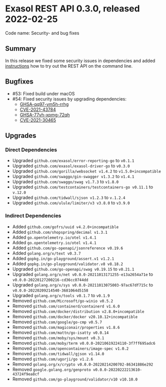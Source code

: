# Exasol REST API 0.3.0, released 2022-02-25

Code name: Security- and bug fixes

## Summary

In this release we fixed some security issues in dependencies and added [instructions](../user_guide/user-guide.md#accessing-the-service) how to try out the REST API on the command line.

## Bugfixes

* #53: Fixed build under macOS
* #54: Fixed security issues by upgrading dependencies:
  * [GHSA-qq97-vm5h-rrhg](https://github.com/advisories/GHSA-qq97-vm5h-rrhg)
  * [CVE-2021-43784](https://github.com/advisories/GHSA-v95c-p5hm-xq8f)
  * [GHSA-77vh-xpmg-72qh](https://github.com/advisories/GHSA-77vh-xpmg-72qh)
  * [CVE-2021-30465](https://github.com/advisories/GHSA-c3xm-pvg7-gh7r)

## Upgrades

### Direct Dependencies

* Upgraded `github.com/exasol/error-reporting-go` to `v0.1.1`
* Upgraded `github.com/exasol/exasol-driver-go` to `v0.3.0`
* Upgraded `github.com/gorilla/websocket v1.4.2` to `v1.5.0+incompatible`
* Upgraded `github.com/swaggo/gin-swagger v1.3.2` to `v1.4.1`
* Upgraded `github.com/swaggo/swag v1.7.3` to `v1.8.0`
* Upgraded `github.com/testcontainers/testcontainers-go v0.11.1` to `v.12.0`
* Upgraded `github.com/tidwall/sjson v1.2.3` to `v.1.2.4`
* Upgraded `github.com/ulule/limiter/v3 v3.8.0` to `v3.9.0`

### Indirect Dependencies

* Added `github.com/gofrs/uuid v4.2.0+incompatible`
* Added `github.com/shopspring/decimal v1.3.1`
* Added `go.opentelemetry.io/otel v1.4.1`
* Added `go.opentelemetry.io/otel v1.4.1`
* Added `github.com/go-openapi/jsonreference v0.19.6`
* Added `golang.org/x/text v0.3.7`
* Added `gopkg.in/go-playground/assert.v1 v1.2.1`
* Added `gopkg.in/go-playground/validator.v8 v8.18.2`
* Upgraded `github.com/go-openapi/swag v0.19.15` to `v0.21.1`
* Upgraded `golang.org/x/net v0.0.0-20211013171255-e13a2654a71e` to `v0.0.0-20220127200216-cd36cc0744dd`
* Upgraded `golang.org/x/sys v0.0.0-20211013075003-97ac67df715c` to `v0.0.0-20220209214540-3681064d5158`
* Upgraded `golang.org/x/tools v0.1.7` to `v0.1.9`
* Removed `github.com/Microsoft/go-winio v0.5.2`
* Removed `github.com/containerd/containerd v1.6.0`
* Removed `github.com/docker/distribution v2.8.0+incompatible`
* Removed `github.com/docker/docker v20.10.12+incompatible`
* Removed `github.com/google/go-cmp v0.5.7`
* Removed `github.com/magiconair/properties v1.8.6`
* Removed `github.com/mattn/go-isatty v0.0.14`
* Removed `github.com/moby/sys/mount v0.3.1`
* Removed `github.com/moby/term v0.0.0-20210619224110-3f7ff695adc6`
* Removed `github.com/opencontainers/image-spec v1.0.2`
* Removed `github.com/tidwall/gjson v1.14.0`
* Removed `github.com/ugorji/go v1.2.6`
* Removed `golang.org/x/crypto v0.0.0-20220214200702-86341886e292`
* Removed `google.golang.org/genproto v0.0.0-20220222213610-43724f9ea8cf`
* Removed `github.com/go-playground/validator/v10 v10.10.0`

